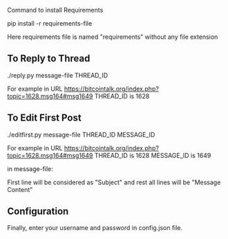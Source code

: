 Command to install Requirements

pip install -r requirements-file

Here requirements file is named "requirements" without any file extension


To Reply to Thread
-------------------------------

./reply.py message-file THREAD_ID

For example in URL
https://bitcointalk.org/index.php?topic=1628.msg164#msg1649
THREAD_ID is 1628



To Edit First Post
--------------------------------------
./editfirst.py message-file THREAD_ID MESSAGE_ID

For example in URL
https://bitcointalk.org/index.php?topic=1628.msg164#msg1649
THREAD_ID is 1628
MESSAGE_ID is 1649

in message-file:

First line will be considered as "Subject" and rest all lines will be "Message Content"


Configuration
-------------------------------------------
Finally, enter your username and password in config.json file.

